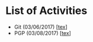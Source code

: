 # List of Activities

- Git (03/06/2017) [[tex](0306-git.tex)]
- PGP (03/08/2017) [[tex](0308-pgp.tex)]
